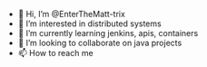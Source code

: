 - 👋 Hi, I’m @EnterTheMatt-trix
- 👀 I’m interested in distributed systems
- 🌱 I’m currently learning jenkins, apis, containers
- 💞️ I’m looking to collaborate on java projects
- 📫 How to reach me 

<!---
EnterTheMatt-trix/EnterTheMatt-trix is a ✨ special ✨ repository because its `README.md` (this file) appears on your GitHub profile.
You can click the Preview link to take a look at your changes.
--->
